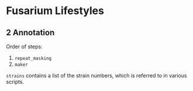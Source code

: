 # Fusarium Lifestyles

## 2 Annotation

Order of steps:

1. `repeat_masking`
2. `maker`

`strains` contains a list of the strain numbers, which is referred to in various scripts.